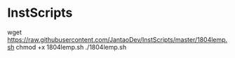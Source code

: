 # InstScripts

wget https://raw.githubusercontent.com/JantaoDev/InstScripts/master/1804lemp.sh
chmod +x 1804lemp.sh
./1804lemp.sh
